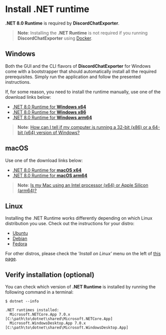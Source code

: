 # Install .NET runtime

**.NET 8.0 Runtime** is required by **DiscordChatExporter**.

> **Note**:
> Installing the **.NET Runtime** is not required if you running **DiscordChatExporter** using [Docker](Docker.md).

## Windows

Both the GUI and the CLI flavors of **DiscordChatExporter** for Windows come with a bootstrapper that should automatically install all the required prerequisites. Simply run the application and follow the presented instructions.

If, for some reason, you need to install the runtime manually, use one of the download links below:

- [.NET 8.0 Runtime for **Windows x64**](https://dotnet.microsoft.com/en-us/download/dotnet/thank-you/runtime-8.0.0-windows-x86-installer)
- [.NET 8.0 Runtime for **Windows x86**](https://dotnet.microsoft.com/en-us/download/dotnet/thank-you/runtime-8.0.0-windows-x64-installer)
- [.NET 8.0 Runtime for **Windows arm64**](https://dotnet.microsoft.com/en-us/download/dotnet/thank-you/runtime-8.0.0-windows-arm64-installer)

> **Note**:
> [How can I tell if my computer is running a 32-bit (x86) or a 64-bit (x64) version of Windows?](https://support.microsoft.com/help/15056/windows-32-64-bit-faq)

## macOS

Use one of the download links below:

- [.NET 8.0 Runtime for **macOS x64**](https://dotnet.microsoft.com/en-us/download/dotnet/thank-you/runtime-8.0.0-macos-x64-installer)
- [.NET 8.0 Runtime for **macOS arm64**](https://dotnet.microsoft.com/en-us/download/dotnet/thank-you/runtime-8.0.0-macos-arm64-installer)

> **Note**:
> [Is my Mac using an Intel processor (x64) or Apple Silicon (arm64)?](https://support.apple.com/HT211814)

## Linux

Installing the .NET Runtime works differently depending on which Linux distribution you use. Check out the instructions for your distro:

- [Ubuntu](https://docs.microsoft.com/dotnet/core/install/linux-ubuntu)
- [Debian](https://docs.microsoft.com/dotnet/core/install/linux-debian)
- [Fedora](https://docs.microsoft.com/dotnet/core/install/linux-fedora)

For other distros, please check the _'Install on Linux'_ menu on the left of [this page](https://docs.microsoft.com/dotnet/core/install/linux).

## Verify installation (optional)

You can check which version of **.NET Runtime** is installed by running the following command in a terminal:

```console
$ dotnet --info

.NET runtimes installed:
  Microsoft.NETCore.App 7.0.x [C:\path\to\dotnet\shared\Microsoft.NETCore.App]
  Microsoft.WindowsDesktop.App 7.0.x [C:\path\to\dotnet\shared\Microsoft.WindowsDesktop.App]
```
